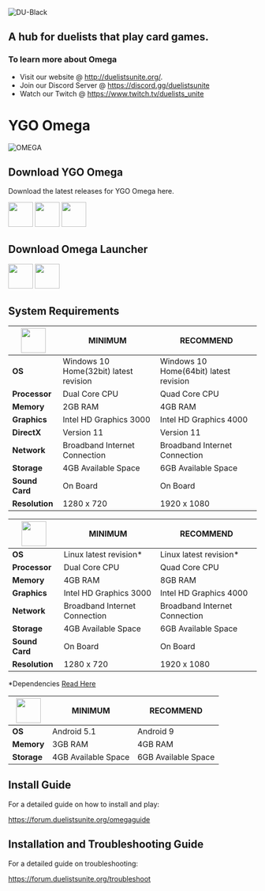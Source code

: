 ![DU-Black](https://user-images.githubusercontent.com/11585545/136533996-2fd482f1-e81b-4252-835c-c26210ab0d4a.png)

## A hub for duelists that play card games.

### To learn more about Omega
* Visit our website @ http://duelistsunite.org/.
* Join our Discord Server @ https://discord.gg/duelistsunite
* Watch our Twitch @ https://www.twitch.tv/duelists_unite

# YGO Omega

![OMEGA](https://cdn.discordapp.com/attachments/538195325043736576/893420426963865610/unknown.png)

## Download YGO Omega
Download the latest releases for YGO Omega here.

<a href="https://github.com/duelists-unite/omega-releases/releases/download/Latest/Omega_Installer-Windows.exe"><img src="https://ucarecdn.com/8c900607-ec45-4b78-9cbf-2b902ecdfa56/-/format/auto/-/quality/lighter/-/max_icc_size/10/-/resize/180x/" width="50" height="50"></a>
<a href="https://github.com/duelists-unite/omega-releases/releases/download/Latest/linux-x64.zip"><img src="https://ucarecdn.com/dad8e890-2305-4535-ab04-98564bc614d9/-/format/auto/-/quality/lighter/-/max_icc_size/10/-/resize/180x/" width="50" height="50"></a>
<a href="https://github.com/duelists-unite/omega-releases/releases/download/Latest/android.apk"><img src="https://cdn1.iconfinder.com/data/icons/logotypes/32/android-512.png" width="50" height="50"></a>


## Download Omega Launcher

<a href="https://github.com/duelists-unite/omega-releases/releases/download/Latest/Omega_Launcher-Windows.zip"><img src="https://ucarecdn.com/8c900607-ec45-4b78-9cbf-2b902ecdfa56/-/format/auto/-/quality/lighter/-/max_icc_size/10/-/resize/180x/" width="50" height="50"></a>
<a href="https://github.com/duelists-unite/omega-releases/releases/download/Latest/Omega_Launcher-Linux.zip"><img src="https://ucarecdn.com/dad8e890-2305-4535-ab04-98564bc614d9/-/format/auto/-/quality/lighter/-/max_icc_size/10/-/resize/180x/" width="50" height="50"></a>

## System Requirements

| <img src="https://ucarecdn.com/8c900607-ec45-4b78-9cbf-2b902ecdfa56/-/format/auto/-/quality/lighter/-/max_icc_size/10/-/resize/180x/" width="50" height="50"> | MINIMUM | RECOMMEND |
| --- | --- |--- |
| **OS** | Windows 10 Home(32bit) latest revision | Windows 10 Home(64bit) latest revision |
| **Processor** | Dual Core CPU |  Quad Core CPU |
| **Memory** | 2GB RAM | 4GB RAM |
| **Graphics** | Intel HD Graphics 3000 | Intel HD Graphics 4000 |
| **DirectX** | Version 11 | Version 11 |
| **Network** | Broadband Internet Connection | Broadband Internet Connection |
| **Storage** | 4GB Available Space | 6GB Available Space |
| **Sound Card** | On Board | On Board |
| **Resolution** | 1280 x 720 | 1920 x 1080 |

| <img src="https://ucarecdn.com/dad8e890-2305-4535-ab04-98564bc614d9/-/format/auto/-/quality/lighter/-/max_icc_size/10/-/resize/180x/" width="50" height="50"> | MINIMUM | RECOMMEND |
| --- | --- |--- |
| **OS** | Linux latest revision* | Linux latest revision* |
| **Processor** | Dual Core CPU |  Quad Core CPU |
| **Memory** | 4GB RAM | 8GB RAM |
| **Graphics** | Intel HD Graphics 3000 | Intel HD Graphics 4000 |
| **Network** | Broadband Internet Connection | Broadband Internet Connection |
| **Storage** | 4GB Available Space | 6GB Available Space |
| **Sound Card** | On Board | On Board |
| **Resolution** | 1280 x 720 | 1920 x 1080 |

*Dependencies [Read Here](https://forum.duelistsunite.org/t/installation-and-troubleshooting-guide/3802#requirements-for-all-distributions-10)

| <a href="https://github.com/duelists-unite/omega-releases/releases/download/Latest/android.apk"><img src="https://cdn1.iconfinder.com/data/icons/logotypes/32/android-512.png" width="50" height="50"></a> | MINIMUM | RECOMMEND |
| --- | --- |--- |
| **OS** | Android 5.1 | Android 9 |
| **Memory** | 3GB RAM | 4GB RAM |
| **Storage** | 4GB Available Space | 6GB Available Space |

## Install Guide
For a detailed guide on how to install and play:

https://forum.duelistsunite.org/omegaguide

## Installation and Troubleshooting Guide
For a detailed guide on troubleshooting:

https://forum.duelistsunite.org/troubleshoot
